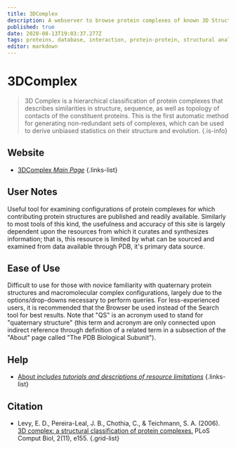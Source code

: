 ```yaml
---
title: 3DComplex
description: A webserver to browse protein complexes of known 3D Structure.
published: true
date: 2020-08-13T19:03:37.277Z
tags: proteins, database, interaction, protein-protein, structural analysis
editor: markdown
---
```


# 3DComplex

> 3D Complex is a hierarchical classification of protein complexes that describes similarities in structure, sequence, as well as topology of contacts of the constituent proteins. This is the first automatic method for generating non-redundant sets of complexes, which can be used to derive unbiased statistics on their structure and evolution. 
{.is-info}



## Website 

- [3DComplex *Main Page*](https://shmoo.weizmann.ac.il/elevy/3dcomplexV6/Home.cgi)
{.links-list}


## User Notes
Useful tool for examining configurations of protein complexes for which contributing protein structures are published and readily available. Similarly to most tools of this kind, the usefulness and accuracy of this site is largely dependent upon the resources from which it curates and synthesizes information; that is, this resource is limited by what can be sourced and examined from data available through PDB, it's primary data source.
 
## Ease of Use
Difficult to use for those with novice familiarity with quaternary protein structures and macromolecular complex configurations, largely due to the options/drop-downs necessary to perform queries. For less-experienced users, it is recommended that the Browser be used instead of the Search tool for best results. Note that "QS" is an acronym used to stand for "quaternary structure" (this term and acronym are only connected upon indirect reference through definition of a related term in a subsection of the "About" page called "The PDB Biological Subunit").


## Help
- [About *includes tutorials and descriptions of resource limitations*](https://shmoo.weizmann.ac.il/elevy/3dcomplexV6/About.cgi)
{.links-list}

## Citation 

- Levy, E. D., Pereira-Leal, J. B., Chothia, C., & Teichmann, S. A. (2006). [3D complex: a structural classification of protein complexes.](https://journals.plos.org/ploscompbiol/article?id=10.1371/journal.pcbi.0020155) PLoS Comput Biol, 2(11), e155.
{.grid-list}